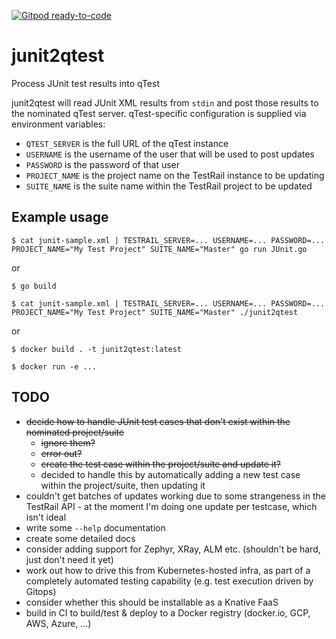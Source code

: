[![Gitpod ready-to-code](https://img.shields.io/badge/Gitpod-ready--to--code-blue?logo=gitpod)](https://gitpod.io/#https://github.com/monch1962/junit2qtest)

# junit2qtest
Process JUnit test results into qTest

junit2qtest will read JUnit XML results from `stdin` and post those results to the nominated qTest server. qTest-specific configuration is supplied via environment variables:
- `QTEST_SERVER` is the full URL of the qTest instance
- `USERNAME` is the username of the user that will be used to post updates
- `PASSWORD` is the password of that user
- `PROJECT_NAME` is the project name on the TestRail instance to be updating
- `SUITE_NAME` is the suite name within the TestRail project to be updated

## Example usage

`$ cat junit-sample.xml | TESTRAIL_SERVER=... USERNAME=... PASSWORD=... PROJECT_NAME="My Test Project" SUITE_NAME="Master" go run JUnit.go`

or

`$ go build`

`$ cat junit-sample.xml | TESTRAIL_SERVER=... USERNAME=... PASSWORD=... PROJECT_NAME="My Test Project" SUITE_NAME="Master" ./junit2qtest`

or

`$ docker build . -t junit2qtest:latest`

`$ docker run -e ...`

## TODO
- ~~decide how to handle JUnit test cases that don't exist within the nominated project/suite~~
  - ~~ignore them?~~
  - ~~error out?~~
  - ~~create the test case within the project/suite and update it?~~
  - decided to handle this by automatically adding a new test case within the project/suite, then updating it
- couldn't get batches of updates working due to some strangeness in the TestRail API - at the moment I'm doing one update per testcase, which isn't ideal
- write some `--help` documentation
- create some detailed docs
- consider adding support for Zephyr, XRay, ALM etc. (shouldn't be hard, just don't need it yet)
- work out how to drive this from Kubernetes-hosted infra, as part of a completely automated testing capability (e.g. test execution driven by Gitops)
- consider whether this should be installable as a Knative FaaS
- build in CI to build/test & deploy to a Docker registry (docker.io, GCP, AWS, Azure, ...)
